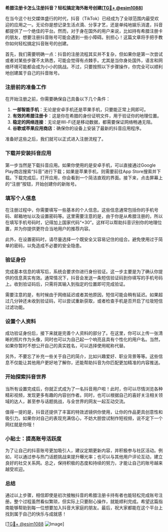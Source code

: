 **希腊注册卡怎么注册抖音？轻松搞定海外账号创建[[TG💪+ @esim1088](https://t.me/s/esim1088)]**

在当今这个社交媒体盛行的时代，抖音（TikTok）已经成为了全球范围内最受欢迎的应用之一。无论你是想记录生活点滴、分享才艺，还是单纯地娱乐消遣，抖音都提供了一个绝佳的平台。然而，对于身在国外的用户来说，比如持有希腊注册卡的朋友，想要注册抖音账号可能会遇到一些小障碍。别担心！这篇文章将手把手教你如何轻松搞定抖音账号的创建。

首先，我们需要明确一点：抖音的注册流程其实并不复杂，但如果你是第一次尝试或者对某些步骤不太熟悉，可能会觉得有点棘手。尤其是当你身处国外，语言和网络环境可能都会成为小小的挑战。不过，只要按照以下步骤操作，你完全可以顺利地创建属于自己的抖音账号。

### 注册前的准备工作

在开始注册之前，你需要确保自己具备以下几个条件：

1. **一部智能手机**：无论是安卓手机还是苹果手机，只要能正常上网即可。
2. **有效的希腊注册卡**：这是你在希腊的身份证明文件，用于验证你的地理位置。
3. **稳定的网络连接**：无论是Wi-Fi还是移动数据，都需要保证网络畅通无阻。
4. **谷歌或苹果应用商店**：确保你的设备上安装了最新的抖音应用程序。

准备好这些之后，我们就可以正式进入注册流程了。

### 下载并安装抖音应用

第一步当然是下载抖音应用。如果你使用的是安卓手机，可以直接通过Google Play商店搜索“抖音”进行下载；如果是苹果手机，则需要前往App Store搜索并下载。下载完成后，打开应用，你会看到一个简洁直观的界面。接下来，点击屏幕上的“注册”按钮，开始创建你的新账号。

### 填写个人信息

在注册过程中，你需要填写一些基本的个人信息。这些信息通常包括你的手机号码、邮箱地址以及设置密码等。这里需要注意的是，由于你是从希腊注册的，所以在填写手机号码时，记得加上国家代码“+30”。这样可以帮助抖音识别你的地理位置，并为你提供更符合当地用户的推荐内容。

此外，在设置密码时，请尽量选择一个既安全又容易记住的组合。避免使用过于简单的密码，以免造成不必要的安全隐患。

### 验证身份

完成基本信息的填写后，系统会要求你进行身份验证。这一步主要是为了确认你提供的信息真实有效。通常情况下，抖音会发送一条短信验证码到你填写的手机号码上。收到验证码后，只需将其输入到指定的位置即可完成验证。

需要注意的是，有时候由于网络延迟或者其他原因，短信可能会稍有延迟。如果超过几分钟还未收到验证码，可以尝试重新获取，或者检查手机是否开启了垃圾短信过滤功能。

### 设置个人资料

成功验证身份后，接下来就是完善个人资料的部分了。在这里，你可以上传一张清晰的照片作为头像，同时也可以为自己起一个响亮且具有个性化的用户名。当然，如果你暂时不想公开自己的真实姓名，可以选择使用昵称代替。

另外，不要忘了补充一些关于自己的简介，比如兴趣爱好、职业背景等等。这些信息不仅能让其他用户更好地了解你，还能帮助抖音为你匹配更加精准的内容推送。

### 开始探索抖音世界

当所有设置完成后，你就正式成为了一名抖音用户啦！此时，你可以尽情浏览各种精彩视频，发现更多有趣的内容创作者。同时，也可以根据自己的喜好关注相关领域的达人，甚至参与话题挑战，与全世界的网友一起互动交流。

值得一提的是，抖音还提供了丰富的特效滤镜供你使用，让你的作品更具创意性和吸引力。如果你对自己的表现充满信心，不妨大胆尝试制作短视频，说不定下一个网红就是你哦！

### 小贴士：提高账号活跃度

为了让自己的抖音账号更加吸引人，建议定期更新内容，并积极参与社区活动。例如，可以通过参与热门话题挑战来提升曝光率；也可以与其他用户评论互动，建立良好的社交关系网。总之，保持积极的态度和持续的努力，才能让自己的账号越来越受欢迎。

### 总结

通过以上步骤，相信即使是初次接触抖音的希腊注册卡持有者也能轻松完成账号注册。整个过程虽然看似繁琐，但实际上只要耐心操作，就能顺利完成。希望这篇指南能够帮助到每一位想要加入抖音大家庭的朋友。最后，祝大家都能在这个平台上找到属于自己的快乐与成就感！

[[TG💪+ @esim1088](https://t.me/s/esim1088) ![Image](https://i.postimg.cc/4NQfJmqS/Snipaste-2025-05-13-00-14-12.png)]